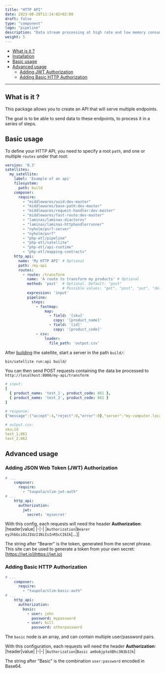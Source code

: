 ```yaml
---
title: "HTTP API"
date: 2023-08-28T11:14:02+02:00
draft: false
type: "component"
logo: "pipeline"
description: "Data stream processing at high rate and low memory consuming"
weight: 5
---
```


- [What is it ?](#what-is-it-)
- [Installation](#installation)
- [Basic usage](#basic-usage)
- [Advanced usage](#advanced-usage)
  - [Adding JWT Authorization](#adding-json-web-token-jwt-authorization)
  - [Adding Basic HTTP Authorization](#adding-basic-http-authorization)

---

## What is it ?

This package allows you to create an API that will serve multiple endpoints.

The goal is to be able to send data to these endpoints, to process it in a series of steps.

## Basic usage

To define your HTTP API, you need to specify a root `path`, and one or multiple `routes` under that root:

```yaml
version: '0.3'
satellites:
  my_satellite:
    label: 'Example of an api'
    filesystem:
      path: build
    composer:
      require:
        - "middlewares/uuid:dev-master"
        - "middlewares/base-path:dev-master"
        - "middlewares/request-handler:dev-master"
        - "middlewares/fast-route:dev-master"
        - "laminas/laminas-diactoros"
        - "laminas/laminas-httphandlerrunner"
        - "nyholm/psr7-server"
        - "nyholm/psr7"
        - "php-etl/pipeline"
        - "php-etl/satellite"
        - "php-etl/api-runtime"
        - "php-etl/mapping-contracts"
    http_api:
      name: 'My HTTP API' # Optional
      path: /my-api
      routes:
        - route: /transform
          name: 'A route to transform my products' # Optional
          method: 'post'  # Optional. Default: "post"
                          # Possible values: "get", "post", "put", "delete", "patch", "head"
          expression: 'input'
          pipeline:
            steps:
              - fastmap:
                  map:
                    - field: '[sku]'
                      copy: '[product_name]'
                    - field: '[id]'
                      copy: '[product_code]'
              - csv:
                  loader:
                    file_path: 'output.csv'
```

After [building](../../getting-started/compilation) the satellite, start a server in the path `build/`:

```bash
bin/satellite run:api build/
```

You can then send POST requests containing the data be processed to `http://localhost:8000/my-api/transform`

```yaml
# input:
[
  { product_name: 'test_1', product_code: 861 },
  { product_name: 'test_2', product_code: 862 }
]

# response:
{"message":{"accept":4,"reject":0,"error":0},"server":"my-computer.local"}
  
# output.csv:
sku;id
test_1;861
test_2;862
```

## Advanced usage

### Adding JSON Web Token (JWT) Authorization

```yaml
# ...
    composer:
      require:
        - "tuupola/slim-jwt-auth"
# ...
    http_api:
      authorization:
        jwt:
          secret: 'mysecret'
```

With this config, each requests will need the header __Authorization__:
|header|value|
|-|-|
|`Authorization`|`Bearer eyJhbGciOiJIUzI1NiIsInR5cCI6Ik`[...]|

The string after "Bearer" is the token, generated from the secret phrase. This site can be used to generate a token from your own secret: [https://jwt.io](https://jwt.io)

### Adding Basic HTTP Authorization

```yaml
# ...
    composer:
      require:
        - "tuupola/slim-basic-auth"
# ...
    http_api:
      authorization:
        basic:
          - user: john
            password: mypassword
          - user: bill
            password: otherpassword
```

The `basic` node is an array, and can contain multiple user/password pairs.

With this configuration, each requests will need the header __Authorization__:
|header|value|
|-|-|
|`Authorization`|`Basic am9objpteXBhc3N3b3Jk`|

The string after "Basic" is the combination `user:password` encoded in Base64.
